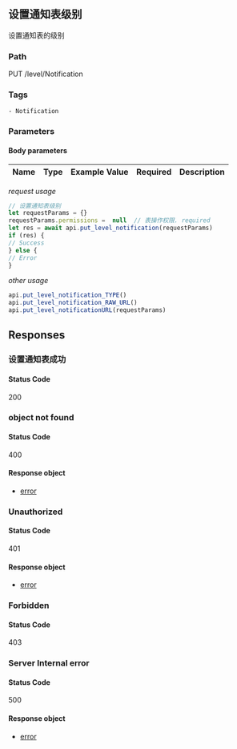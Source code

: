 ## 设置通知表级别

设置通知表的级别
### Path
PUT /level/Notification

### Tags
    - Notification
### Parameters


#### Body parameters

| Name | Type | Example Value | Required | Description |
| ---- | ---- | ------------- | -------- | ----------- |
*request usage*
```javascript
// 设置通知表级别
let requestParams = {}
requestParams.permissions =  null  // 表操作权限. required
let res = await api.put_level_notification(requestParams)
if (res) {
// Success
} else {
// Error
}
```
*other usage*
```javascript
api.put_level_notification_TYPE()
api.put_level_notification_RAW_URL()
api.put_level_notificationURL(requestParams)
```

## Responses
### 设置通知表成功

#### Status Code
200



### object not found

#### Status Code
400


#### Response object
* [error](../models/error.md)

### Unauthorized

#### Status Code
401


#### Response object
* [error](../models/error.md)

### Forbidden

#### Status Code
403



### Server Internal error

#### Status Code
500


#### Response object
* [error](../models/error.md)

